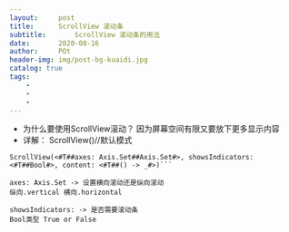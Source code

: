 ```yaml
---  
layout:     post
title:      ScrollView 滚动条
subtitle:       ScrollView 滚动条的用法
date:       2020-08-16
author:     POt
header-img: img/post-bg-kuaidi.jpg
catalog: true
tags:       
    -   
    -   
    -   
---
```


* 为什么要使用ScrollView滚动？
因为屏幕空间有限又要放下更多显示内容
* 详解：
 ScrollView()//默认模式
 
```
ScrollView(<#T##axes: Axis.Set##Axis.Set#>, showsIndicators: <#T##Bool#>, content: <#T##() -> _#>)```

axes: Axis.Set -> 设置横向滚动还是纵向滚动
纵向.vertical 横向.horizontal

showsIndicators: -> 是否需要滚动条
Bool类型 True or False